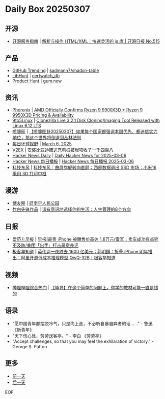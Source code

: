 # Daily Box 20250307

## 开源
- [开源服务指南](https://osguider.com/blog/) | [解析与操作 HTML/XML：快速灵活的 js 库 | 开源日报 No.515](https://osguider.com/blog/post/daily/daily-515/)

## 产品
- [GitHub Trending](https://github.com/trending?since=daily) | [sadmann7/shadcn-table](https://github.com/sadmann7/shadcn-table)
- [LibHunt](https://www.libhunt.com/) | [certwatch_db](https://www.libhunt.com/r/certwatch_db)
- [Product Hunt](https://www.producthunt.com) | [gum.new](https://www.producthunt.com/posts/gum-new)

## 资讯
- [Phoronix](https://www.phoronix.com/) | [AMD Officially Confirms Ryzen 9 9900X3D + Ryzen 9 9950X3D Pricing & Availability](https://www.phoronix.com/news/Ryzen-9-9900X3D-9950X3D)
- [9to5Linux](https://9to5linux.com/) | [Clonezilla Live 3.2.1 Disk Cloning/Imaging Tool Released with Linux 6.12 LTS](https://9to5linux.com/clonezilla-live-3-2-1-disk-cloning-imaging-tool-released-with-linux-6-12-lts)
- [喷嚏网](http://www.dapenti.com/blog/blog.asp?subjectid=70&name=xilei) | [【喷嚏图卦20250307】如果每个国家都强调本国优先，都迷信实力地位，那这个世界将倒退回丛林法则](http://www.dapenti.com/blog/more.asp?name=xilei&id=184665)
- [每日环球视野](https://idai.ly/) | [March 6, 2025](http://m.idai.ly/se/a193iG?1741190400)
- [V2EX](https://www.v2ex.com/) | [安装比亚迪赠送充电桩被增项收了一千四百八](https://www.v2ex.com/t/1116650)
- [Hacker News Daily](https://www.daemonology.net/hn-daily/) | [Daily Hacker News for 2025-03-06](https://www.daemonology.net/hn-daily/2025-03-06.html)
- [Hacker News 每日播报](https://hacker-news.agi.li/) | [Hacker News 每日播报 2025-03-06](https://hacker-news.agi.li/post/2025-03-06)
- [科技东风](https://m.smzdm.com/tag/tn0400v/) | [科技东风｜曲屏旗舰转向直屏；西部数据退出 SSD 市场；小米16 采用 3D 打印中框](https://post.m.smzdm.com/p/ae5p6l3q/)

## 漫游
- [博友圈](https://www.boyouquan.com/home) | [逛南宁人民公园](https://www.boyouquan.com/go?from=feed&link=https%3A%2F%2Fbluehe.cn%2Farchives%2Fnanning-people-park)
- [竹白先锋作品](https://www.zhubai.wiki/) | [请有意识地选择你的生活：人生管理的8个方向](https://open.zhubai.wiki/a/l/t/z/pl/ouranswers/2509735058975182848)

## 日报
- [爱范儿早报](https://www.ifanr.com/category/ifanrnews) | [早报|最贵 iPhone 被曝售价高达 1.8万元/雷军：卖车成功有点猝不及防/美团「出手」打击恶意差评](https://www.ifanr.com/1616685)
- [极客早知道](https://www.geekpark.net/column/74) | [英伟达一夜跌去 1600 亿美元；郭明錤：折叠 iPhone 明年推出；阿里开源低成本推理模型 QwQ-32B｜极客早知道](https://www.geekpark.net/news/346685)

## 视频
- [哔哩哔哩综合热门](https://www.bilibili.com/v/popular/all/) | [【毕导】在这个简单的问题上，你学的教材可能一直是错的](https://b23.tv/BV1ZJ9CY4EzR)

## 语录
- "愿中国青年都摆脱冷气，只是向上走，不必听自暴自弃者的话……" - 鲁迅 《新青年》
- "天下伤心处，劳劳送客亭。" - 李白 《劳劳亭》
- "Accept challenges, so that you may feel the exhilaration of victory." - George S. Patton

## 更多
- [前一天](daily-box-20250306.md)
- [后一天](daily-box-20250308.md)

EOF